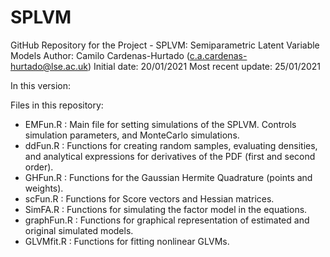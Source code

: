 # SPLVM
GitHub Repository for the Project - SPLVM: Semiparametric Latent Variable Models
Author: Camilo Cardenas-Hurtado (c.a.cardenas-hurtado@lse.ac.uk)
Initial date: 20/01/2021
Most recent update: 25/01/2021

In this version:

Files in this repository:
- EMFun.R    : Main file for setting simulations of the SPLVM. Controls simulation parameters, and MonteCarlo simulations.
- ddFun.R    : Functions for creating random samples, evaluating densities, and analytical expressions for derivatives of the PDF (first and second order).
- GHFun.R    : Functions for the Gaussian Hermite Quadrature (points and weights).
- scFun.R    : Functions for Score vectors and Hessian matrices.
- SimFA.R    : Functions for simulating the factor model in the equations.
- graphFun.R : Functions for graphical representation of estimated and original simulated models.
- GLVMfit.R  : Functions for fitting nonlinear GLVMs.

